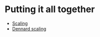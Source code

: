 # Putting it all together

-   [Scaling](05_01_Scaling.md)
-   [Dennard scaling](05_02_Dennard_scaling.md)
